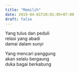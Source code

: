 ```yaml
---
title: "Memilih"
date: 2019-04-01T20:01:05+07:00
draft: false
---
```


Yang tulus dan peduli  
relasi yang abadi  
damai dalam sunyi  

Yang mencari panggung  
akan selalu bergaung  
duka bagai berkabung  